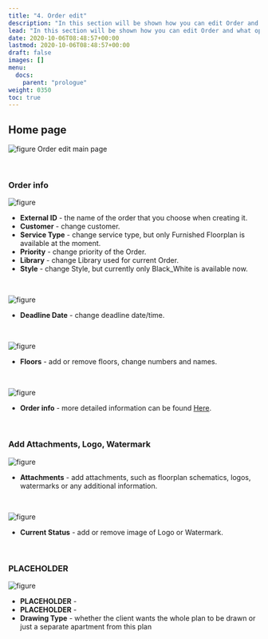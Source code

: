 ```yaml
---
title: "4. Order edit"
description: "In this section will be shown how you can edit Order and what options can be changed."
lead: "In this section will be shown how you can edit Order and what options can be changed."
date: 2020-10-06T08:48:57+00:00
lastmod: 2020-10-06T08:48:57+00:00
draft: false
images: []
menu:
  docs:
    parent: "prologue"
weight: 0350
toc: true
---
```


## Home page

![figure](/EditOrderMain.jpg "")
Order edit main page

&nbsp;  

### Order info
![figure](/OrderInfo1.jpg "")

* **External ID** - the name of the order that you choose when creating it.
* **Customer** - change customer.
* **Service Type** - change service type, but only Furnished Floorplan is available at the moment.
* **Priority** - change priority of the Order.
* **Library** - change Library used for current Order.
* **Style** - change Style, but currently only Black_White is available now.


&nbsp;  


![figure](/Deadline1.jpg "")

* **Deadline Date** - change deadline date/time.

&nbsp;  


![figure](/Floor2.jpg "")

* **Floors** - add or remove floors, change numbers and names.
 
&nbsp; 

![figure](/OrderInfo01.jpg "")
* **Order info** - more detailed information can be found <a href="/docs/prologue/orders-list/orders/newordercreation/#workorder-specifications">Here</a>.</p>


&nbsp;  

### Add Attachments, Logo, Watermark
![figure](/Attachments01.jpg "")

* **Attachments** - add attachments, such as floorplan schematics, logos, watermarks or any additional information.

&nbsp;  


![figure](/LogoWatermark.jpg "")

* **Current Status** - add or remove image of Logo or Watermark.


&nbsp;  

### PLACEHOLDER
![figure](/RightPanel01.jpg "")

* **PLACEHOLDER** - 
* **PLACEHOLDER** - 
* **Drawing Type** - whether the client wants the whole plan to be drawn or just a separate apartment from this plan

&nbsp;  
